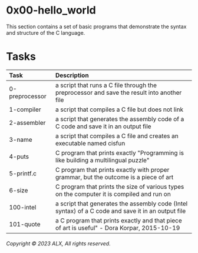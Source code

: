 # 0x00-hello_world
This section contains a set of basic programs that demonstrate the syntax and structure of the C language.
# Tasks
| Task | Description |
|:--|:--|
| 0-preprocessor | a script that runs a C file through the preprocessor and save the result into another file |
| 1-compiler | a script that compiles a C file but does not link |
| 2-assembler | a script that generates the assembly code of a C code and save it in an output file |
| 3-name | a script that compiles a C file and creates an executable named cisfun |
| 4-puts | C program that prints exactly "Programming is like building a multilingual puzzle" |
| 5-printf.c | C program that prints exactly with proper grammar, but the outcome is a piece of art |
| 6-size | C program that prints the size of various types on the computer it is compiled and run on |
| 100-intel | a script that generates the assembly code (Intel syntax) of a C code and save it in an output file |
| 101-quote | a C program that prints exactly and that piece of art is useful" - Dora Korpar, 2015-10-19 |
###### Copyright © 2023 ALX, All rights reserved.
